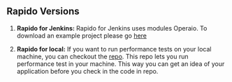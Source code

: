 ## Rapido Versions

1. **Rapido for Jenkins:** 
 Rapido for Jenkins uses modules Operaio.  To download an example project please go [here](https://gecgithub01.walmart.com/rapido/operaio)

2. **Rapido for local:** 
 If you want to run performance tests on your local machine, you can checkout the [repo](https://gecgithub01.walmart.com/rapido/rapido_local). This repo lets you run performance test in your machine. This way you can get an idea of your application before you check in the code in repo.



